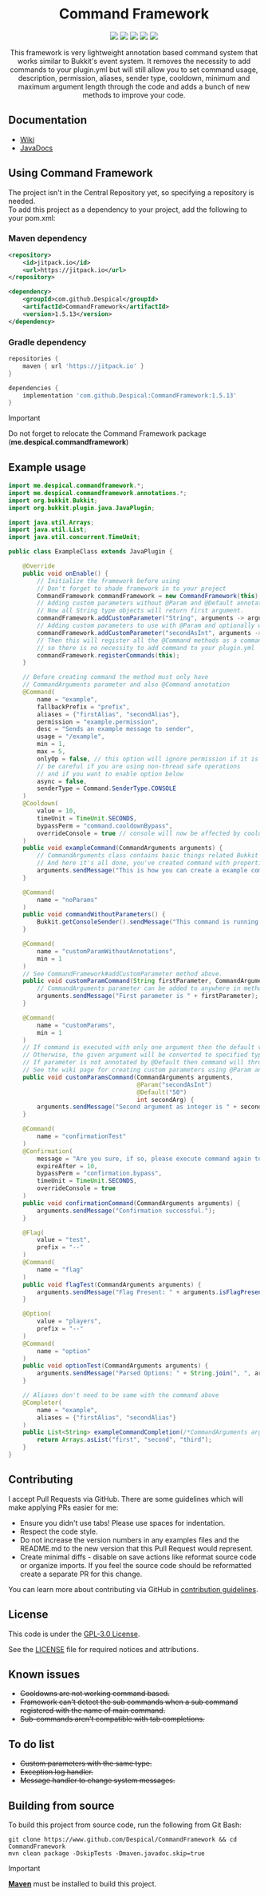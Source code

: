 <h1 align="center">Command Framework</h1>

<div align="center">

[![](https://github.com/Despical/CommandFramework/actions/workflows/build.yml/badge.svg)](https://github.com/Despical/CommandFramework/actions/workflows/build.yml)
[![](https://img.shields.io/github/v/release/Despical/CommandFramework)](https://github.com/Despical/CommandFramework/releases/latest)
[![](https://jitpack.io/v/Despical/CommandFramework.svg)](https://jitpack.io/#Despical/CommandFramework)
[![](https://img.shields.io/badge/License-GPLv3-blue.svg)](../LICENSE)
[![](https://img.shields.io/badge/javadoc-latest-lime.svg)](https://javadoc.jitpack.io/com/github/Despical/CommandFramework/latest/javadoc/index.html)

This framework is very lightweight annotation based command system that works similar to Bukkit's event system. It removes the necessity to
add commands to your plugin.yml but will still allow you to set command usage, description, permission, aliases, sender type, cooldown, minimum
and maximum argument length through the code and adds a bunch of new methods to improve your code.

</div>

## Documentation
- [Wiki](https://github.com/Despical/CommandFramework/wiki)
- [JavaDocs](https://javadoc.jitpack.io/com/github/Despical/CommandFramework/latest/javadoc/index.html)

## Using Command Framework
The project isn't in the Central Repository yet, so specifying a repository is needed.<br>
To add this project as a dependency to your project, add the following to your pom.xml:

### Maven dependency

```xml
<repository>
    <id>jitpack.io</id>
    <url>https://jitpack.io</url>
</repository>
```
```xml
<dependency>
    <groupId>com.github.Despical</groupId>
    <artifactId>CommandFramework</artifactId>
    <version>1.5.13</version>
</dependency>
```

### Gradle dependency
```groovy
repositories {
    maven { url 'https://jitpack.io' }
}
```
```groovy
dependencies {
    implementation 'com.github.Despical:CommandFramework:1.5.13'
}
```

> [!IMPORTANT]  
> Do not forget to relocate the Command Framework package (**me.despical.commandframework**)

## Example usage

```java
import me.despical.commandframework.*;
import me.despical.commandframework.annotations.*;
import org.bukkit.Bukkit;
import org.bukkit.plugin.java.JavaPlugin;

import java.util.Arrays;
import java.util.List;
import java.util.concurrent.TimeUnit;

public class ExampleClass extends JavaPlugin {

    @Override
    public void onEnable() {
        // Initialize the framework before using
        // Don't forget to shade framework in to your project
        CommandFramework commandFramework = new CommandFramework(this);
        // Adding custom parameters without @Param and @Default annotations.
        // Now all String type objects will return first argument.
        commandFramework.addCustomParameter("String", arguments -> arguments.getArgument(0));
        // Adding custom parameters to use with @Param and optionally with @Default annotations.
        commandFramework.addCustomParameter("secondAsInt", arguments -> arguments.getLength() > 1 ? arguments.getArgumentAsInt(1) : null);
        // Then this will register all the @Command methods as a command
        // so there is no necessity to add command to your plugin.yml
        commandFramework.registerCommands(this);
    }

    // Before creating command the method must only have
    // CommandArguments parameter and also @Command annotation
    @Command(
        name = "example",
        fallbackPrefix = "prefix",
        aliases = {"firstAlias", "secondAlias"},
        permission = "example.permission",
        desc = "Sends an example message to sender",
        usage = "/example",
        min = 1,
        max = 5,
        onlyOp = false, // this option will ignore permission if it is set
        // be careful if you are using non-thread safe operations
        // and if you want to enable option below
        async = false,
        senderType = Command.SenderType.CONSOLE
    )
    @Cooldown(
        value = 10,
        timeUnit = TimeUnit.SECONDS,
        bypassPerm = "command.cooldownBypass",
        overrideConsole = true // console will now be affected by cooldown
    )
    public void exampleCommand(CommandArguments arguments) {
        // CommandArguments class contains basic things related Bukkit commands
        // And here it's all done, you've created command with properties above!
        arguments.sendMessage("This is how you can create a example command using framework.");
    }

    @Command(
        name = "noParams"
    )
    public void commandWithoutParameters() {
        Bukkit.getConsoleSender().sendMessage("This command is running without any parameters.");
    }

    @Command(
        name = "customParamWithoutAnnotations",
        min = 1
    )
    // See CommandFramework#addCustomParameter method above.
    public void customParamCommand(String firstParameter, CommandArguments arguments) {
        // CommandArguments parameter can be added to anywhere in method as a parameter.
        arguments.sendMessage("First parameter is " + firstParameter);
    }

    @Command(
        name = "customParams",
        min = 1
    )
    // If command is executed with only one argument then the default value will be accepted.
    // Otherwise, the given argument will be converted to specified type, in this case an int.
    // If parameter is not annotated by @Default then command will throw an exception on execution.
    // See the wiki page for creating custom parameters using @Param and @Default annotations.
    public void customParamsCommand(CommandArguments arguments,
                                    @Param("secondAsInt")
                                    @Default("50")
                                    int secondArg) {
        arguments.sendMessage("Second argument as integer is " + secondArg);
    }

    @Command(
        name = "confirmationTest"
    )
    @Confirmation(
        message = "Are you sure, if so, please execute command again to confirm.",
        expireAfter = 10,
        bypassPerm = "confirmation.bypass",
        timeUnit = TimeUnit.SECONDS,
        overrideConsole = true
    )
    public void confirmationCommand(CommandArguments arguments) {
        arguments.sendMessage("Confirmation successful.");
    }

    @Flag(
        value = "test",
        prefix = "--"
    )
    @Command(
        name = "flag"
    )
    public void flagTest(CommandArguments arguments) {
        arguments.sendMessage("Flag Present: " + arguments.isFlagPresent("test"));
    }

    @Option(
        value = "players",
        prefix = "--"
    )
    @Command(
        name = "option"
    )
    public void optionTest(CommandArguments arguments) {
        arguments.sendMessage("Parsed Options: " + String.join(", ", arguments.getOption("players")));
    }

    // Aliases don't need to be same with the command above
    @Completer(
        name = "example",
        aliases = {"firstAlias", "secondAlias"}
    )
    public List<String> exampleCommandCompletion(/*CommandArguments arguments*/ /*no need to use in this case which is also supported*/) {
        return Arrays.asList("first", "second", "third");
    }
}
```

## Contributing

I accept Pull Requests via GitHub. There are some guidelines which will make applying PRs easier for me:
+ Ensure you didn't use tabs! Please use spaces for indentation.
+ Respect the code style.
+ Do not increase the version numbers in any examples files and the README.md to the new version that this Pull Request would represent.
+ Create minimal diffs - disable on save actions like reformat source code or organize imports. If you feel the source code should be reformatted create a separate PR for this change.

You can learn more about contributing via GitHub in [contribution guidelines](../CONTRIBUTING.md).

## License
This code is under the [GPL-3.0 License](http://www.gnu.org/licenses/gpl-3.0.html).

See the [LICENSE](../LICENSE) file for required notices and attributions.

## Known issues
* ~~Cooldowns are not working command based.~~
* ~~Framework can't detect the sub commands when a sub command registered with the name of main command.~~
* ~~Sub-commands aren't compatible with tab completions.~~

## To do list
* ~~Custom parameters with the same type.~~
* ~~Exception log handler.~~
* ~~Message handler to change system messages.~~

## Building from source
To build this project from source code, run the following from Git Bash:
```
git clone https://www.github.com/Despical/CommandFramework && cd CommandFramework
mvn clean package -DskipTests -Dmaven.javadoc.skip=true
```

> [!IMPORTANT]  
> **[Maven](https://maven.apache.org/)** must be installed to build this project.
